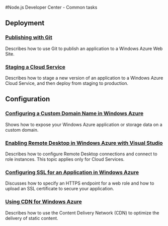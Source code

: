 #Node.js Developer Center - Common tasks

## Deployment

### [Publishing with Git]
Describes how to use Git to publish an application to a Windows Azure Web Site.

### [Staging a Cloud Service]
Describes how to stage a new version of an application to a Windows Azure Cloud Service, and then deploy from staging to production.

## Configuration

### [Configuring a Custom Domain Name in Windows Azure]
Shows how to expose your Windows Azure application or storage data on a custom domain.

### [Enabling Remote Desktop in Windows Azure with Visual Studio]
Describes how to configure Remote Desktop connections and connect to role instances. This topic applies only for Cloud Services.

### [Configuring SSL for an Application in Windows Azure]
Discusses how to specify an HTTPS endpoint for a web role and how to upload an SSL certificate to secure your application.

### [Using CDN for Windows Azure]
Describes how to use the Content Delivery Network (CDN) to optimize the delivery of static content.


[Publishing with Git]: /en-us/develop/nodejs/common-tasks/publishing-with-git/
[Continuous Delivery with Team Foundation Service]: /en-us/develop/nodejs/common-tasks/continuous-delivery-service/
[Continuous Delivery for Cloud Services with Team Foundation Server]: /en-us/develop/nodejs/common-tasks/continuous-delivery/
[Managing Windows Azure SQL Database using SQL Server Management Studio]: /en-us/develop/nodejs/common-tasks/sql-azure-management/
[Configuring a Custom Domain Name in Windows Azure]: /en-us/develop/nodejs/common-tasks/custom-dns/
[Enabling Remote Desktop in Windows Azure with Visual Studio]: /en-us/develop/nodejs/common-tasks/remote-desktop/
[Configuring SSL for an Application in Windows Azure]: /en-us/develop/nodejs/common-tasks/enable-ssl/
[Using CDN for Windows Azure]: /en-us/develop/nodejs/common-tasks/cdn/
[Using performance counters in Windows Azure]: /en-us/develop/nodejs/common-tasks/profiling/
[Staging a Cloud Service]: /en-us/develop/nodejs/common-tasks/enable-staging-deployment/